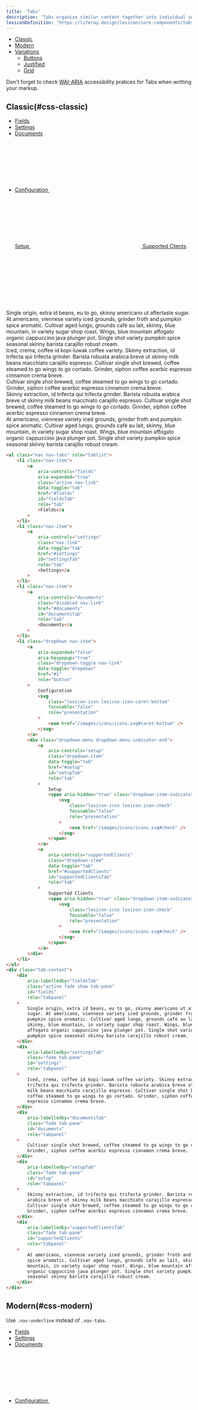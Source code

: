 ```yaml
---
title: 'Tabs'
description: 'Tabs organize similar content together into individual sections in the same page.'
lexiconDefinition: 'https://liferay.design/lexicon/core-components/tabs/'
---
```


<div class="nav-toc-absolute">
<div class="nav-toc">

-   [Classic](#css-classic)
-   [Modern](#css-modern)
-   [Variations](#css-variations)
    -   [Buttons](#css-buttons)
    -   [Justified](#css-justified)
    -   [Grid](#css-grid)

</div>
</div>

<div class="clay-site-alert alert alert-warning">
	Don't forget to check <a href="https://www.w3.org/TR/wai-aria-practices/#tabpanel">WAI-ARIA</a> accessibility pratices for Tabs when writting your markup.
</div>

## Classic(#css-classic)

<div class="sheet-example">
    <ul class="nav nav-tabs" role="tablist">
        <li class="nav-item">
            <a aria-controls="fields" aria-expanded="true" class="active nav-link" data-toggle="tab" href="#fields" id="fieldsTab" role="tab">Fields</a>
        </li>
        <li class="nav-item">
            <a aria-controls="settings" class="nav-link" data-toggle="tab" href="#settings" id="settingsTab" role="tab">Settings</a>
        </li>
        <li class="nav-item">
            <a aria-controls="documents" class="disabled nav-link" href="#documents" id="documentsTab" role="tab">Documents</a>
        </li>
        <li class="dropdown nav-item">
            <a aria-expanded="false" aria-haspopup="true" class="dropdown-toggle nav-link" data-toggle="dropdown" href="#1" role="button">
                Configuration
                <svg class="lexicon-icon lexicon-icon-caret-bottom" focusable="false" role="presentation">
                    <use href="/images/icons/icons.svg#caret-bottom" />
                </svg>
            </a>
            <div class="dropdown-menu dropdown-menu-indicator-end">
                <a aria-controls="setup" class="dropdown-item" data-toggle="tab" href="#setup" id="setupTab" role="tab">
                    Setup
                    <span aria-hidden="true" class="dropdown-item-indicator">
                        <svg class="lexicon-icon lexicon-icon-check" focusable="false" role="presentation">
                            <use href="/images/icons/icons.svg#check" />
                        </svg>
                    </span>
                </a>
                <a aria-controls="supportedClients" class="dropdown-item" data-toggle="tab" href="#supportedClients" id="supportedClientsTab" role="tab">
                    Supported Clients
                    <span aria-hidden="true" class="dropdown-item-indicator">
                        <svg class="lexicon-icon lexicon-icon-check" focusable="false" role="presentation">
                            <use href="/images/icons/icons.svg#check" />
                        </svg>
                    </span>
                </a>
            </div>
        </li>
    </ul>
    <div class="tab-content">
        <div aria-labelledby="fieldsTab" class="active fade show tab-pane" id="fields" role="tabpanel">
            Single origin, extra id beans, eu to go, skinny americano ut aftertaste sugar. At americano, viennese variety iced grounds, grinder froth and pumpkin spice aromatic. Cultivar aged lungo, grounds café au lait, skinny, blue mountain, in variety sugar shop roast. Wings, blue mountain affogato organic cappuccino java plunger pot. Single shot variety pumpkin spice seasonal skinny barista carajillo robust cream.
        </div>
        <div aria-labelledby="settingsTab" class="fade tab-pane" id="settings" role="tabpanel">
            Iced, crema, coffee id kopi-luwak coffee variety. Skinny extraction, id trifecta qui trifecta grinder. Barista robusta arabica breve ut skinny milk beans macchiato carajillo espresso. Cultivar single shot brewed, coffee steamed to go wings to go cortado. Grinder, siphon coffee acerbic espresso cinnamon crema breve.
        </div>
        <div aria-labelledby="documentsTab" class="fade tab-pane" id="documents" role="tabpanel">
            Cultivar single shot brewed, coffee steamed to go wings to go cortado. Grinder, siphon coffee acerbic espresso cinnamon crema breve.
        </div>
        <div aria-labelledby="setupTab" class="fade tab-pane" id="setup" role="tabpanel">
            Skinny extraction, id trifecta qui trifecta grinder. Barista robusta arabica breve ut skinny milk beans macchiato carajillo espresso. Cultivar single shot brewed, coffee steamed to go wings to go cortado. Grinder, siphon coffee acerbic espresso cinnamon crema breve.
        </div>
        <div aria-labelledby="supportedClientsTab" class="fade tab-pane" id="supportedClients" role="tabpanel">
            At americano, viennese variety iced grounds, grinder froth and pumpkin spice aromatic. Cultivar aged lungo, grounds café au lait, skinny, blue mountain, in variety sugar shop roast. Wings, blue mountain affogato organic cappuccino java plunger pot. Single shot variety pumpkin spice seasonal skinny barista carajillo robust cream.
        </div>
    </div>
</div>

```html
<ul class="nav nav-tabs" role="tablist">
	<li class="nav-item">
		<a
			aria-controls="fields"
			aria-expanded="true"
			class="active nav-link"
			data-toggle="tab"
			href="#fields"
			id="fieldsTab"
			role="tab"
			>Fields</a
		>
	</li>
	<li class="nav-item">
		<a
			aria-controls="settings"
			class="nav-link"
			data-toggle="tab"
			href="#settings"
			id="settingsTab"
			role="tab"
			>Settings</a
		>
	</li>
	<li class="nav-item">
		<a
			aria-controls="documents"
			class="disabled nav-link"
			href="#documents"
			id="documentsTab"
			role="tab"
			>Documents</a
		>
	</li>
	<li class="dropdown nav-item">
		<a
			aria-expanded="false"
			aria-haspopup="true"
			class="dropdown-toggle nav-link"
			data-toggle="dropdown"
			href="#1"
			role="button"
		>
			Configuration
			<svg
				class="lexicon-icon lexicon-icon-caret-bottom"
				focusable="false"
				role="presentation"
			>
				<use href="/images/icons/icons.svg#caret-bottom" />
			</svg>
		</a>
		<div class="dropdown-menu dropdown-menu-indicator-end">
			<a
				aria-controls="setup"
				class="dropdown-item"
				data-toggle="tab"
				href="#setup"
				id="setupTab"
				role="tab"
			>
				Setup
				<span aria-hidden="true" class="dropdown-item-indicator">
					<svg
						class="lexicon-icon lexicon-icon-check"
						focusable="false"
						role="presentation"
					>
						<use href="/images/icons/icons.svg#check" />
					</svg>
				</span>
			</a>
			<a
				aria-controls="supportedClients"
				class="dropdown-item"
				data-toggle="tab"
				href="#supportedClients"
				id="supportedClientsTab"
				role="tab"
			>
				Supported Clients
				<span aria-hidden="true" class="dropdown-item-indicator">
					<svg
						class="lexicon-icon lexicon-icon-check"
						focusable="false"
						role="presentation"
					>
						<use href="/images/icons/icons.svg#check" />
					</svg>
				</span>
			</a>
		</div>
	</li>
</ul>
<div class="tab-content">
	<div
		aria-labelledby="fieldsTab"
		class="active fade show tab-pane"
		id="fields"
		role="tabpanel"
	>
		Single origin, extra id beans, eu to go, skinny americano ut aftertaste
		sugar. At americano, viennese variety iced grounds, grinder froth and
		pumpkin spice aromatic. Cultivar aged lungo, grounds café au lait,
		skinny, blue mountain, in variety sugar shop roast. Wings, blue mountain
		affogato organic cappuccino java plunger pot. Single shot variety
		pumpkin spice seasonal skinny barista carajillo robust cream.
	</div>
	<div
		aria-labelledby="settingsTab"
		class="fade tab-pane"
		id="settings"
		role="tabpanel"
	>
		Iced, crema, coffee id kopi-luwak coffee variety. Skinny extraction, id
		trifecta qui trifecta grinder. Barista robusta arabica breve ut skinny
		milk beans macchiato carajillo espresso. Cultivar single shot brewed,
		coffee steamed to go wings to go cortado. Grinder, siphon coffee acerbic
		espresso cinnamon crema breve.
	</div>
	<div
		aria-labelledby="documentsTab"
		class="fade tab-pane"
		id="documents"
		role="tabpanel"
	>
		Cultivar single shot brewed, coffee steamed to go wings to go cortado.
		Grinder, siphon coffee acerbic espresso cinnamon crema breve.
	</div>
	<div
		aria-labelledby="setupTab"
		class="fade tab-pane"
		id="setup"
		role="tabpanel"
	>
		Skinny extraction, id trifecta qui trifecta grinder. Barista robusta
		arabica breve ut skinny milk beans macchiato carajillo espresso.
		Cultivar single shot brewed, coffee steamed to go wings to go cortado.
		Grinder, siphon coffee acerbic espresso cinnamon crema breve.
	</div>
	<div
		aria-labelledby="supportedClientsTab"
		class="fade tab-pane"
		id="supportedClients"
		role="tabpanel"
	>
		At americano, viennese variety iced grounds, grinder froth and pumpkin
		spice aromatic. Cultivar aged lungo, grounds café au lait, skinny, blue
		mountain, in variety sugar shop roast. Wings, blue mountain affogato
		organic cappuccino java plunger pot. Single shot variety pumpkin spice
		seasonal skinny barista carajillo robust cream.
	</div>
</div>
```

## Modern(#css-modern)

Use `.nav-underline` instead of `.nav-tabs`.

<div class="sheet-example">
    <ul class="nav nav-underline" role="tablist">
        <li class="nav-item">
            <a aria-controls="navUnderlineFields" aria-expanded="true" class="active nav-link" data-toggle="tab" href="#navUnderlineFields" id="navUnderlineFieldsTab" role="tab">Fields</a>
        </li>
        <li class="nav-item">
            <a aria-controls="navUnderlineSettings" class="nav-link" data-toggle="tab" href="#navUnderlineSettings" id="navUnderlineSettingsTab" role="tab">Settings</a>
        </li>
        <li class="nav-item">
            <a aria-controls="navUnderlineDocuments" class="disabled nav-link" href="#navUnderlineDocuments" id="navUnderlineDocumentsTab" role="tab">Documents</a>
        </li>
        <li class="dropdown nav-item">
            <a aria-expanded="false" aria-haspopup="true" class="dropdown-toggle nav-link" data-toggle="dropdown" href="#1" role="button">
                Configuration
                <svg class="lexicon-icon lexicon-icon-caret-bottom" focusable="false" role="presentation">
                    <use href="/images/icons/icons.svg#caret-bottom" />
                </svg>
            </a>
            <div class="dropdown-menu dropdown-menu-indicator-end">
                <a aria-controls="navUnderlineSetup" class="dropdown-item" data-toggle="tab" href="#navUnderlineSetup" id="navUnderlineSetupTab" role="tab">
                    Setup
                    <span aria-hidden="true" class="dropdown-item-indicator">
                        <svg class="lexicon-icon lexicon-icon-check" focusable="false" role="presentation">
                            <use href="/images/icons/icons.svg#check" />
                        </svg>
                    </span>
                </a>
                <a aria-controls="navUnderlineSupportedClients" class="dropdown-item" data-toggle="tab" href="#navUnderlineSupportedClients" id="navUnderlineSupportedClientsTab" role="tab">
                    Supported Clients
                    <span aria-hidden="true" class="dropdown-item-indicator">
                        <svg class="lexicon-icon lexicon-icon-check" focusable="false" role="presentation">
                            <use href="/images/icons/icons.svg#check" />
                        </svg>
                    </span>
                </a>
            </div>
        </li>
    </ul>
    <div class="tab-content">
        <div aria-labelledby="navUnderlineFieldsTab" class="active fade show tab-pane" id="navUnderlineFields" role="tabpanel">
            Single origin, extra id beans, eu to go, skinny americano ut aftertaste sugar. At americano, viennese variety iced grounds, grinder froth and pumpkin spice aromatic. Cultivar aged lungo, grounds café au lait, skinny, blue mountain, in variety sugar shop roast. Wings, blue mountain affogato organic cappuccino java plunger pot. Single shot variety pumpkin spice seasonal skinny barista carajillo robust cream.
        </div>
        <div aria-labelledby="navUnderlineSettingsTab" class="fade tab-pane" id="navUnderlineSettings" role="tabpanel">
            Iced, crema, coffee id kopi-luwak coffee variety. Skinny extraction, id trifecta qui trifecta grinder. Barista robusta arabica breve ut skinny milk beans macchiato carajillo espresso. Cultivar single shot brewed, coffee steamed to go wings to go cortado. Grinder, siphon coffee acerbic espresso cinnamon crema breve.
        </div>
        <div aria-labelledby="navUnderlineDocumentsTab" class="fade tab-pane" id="navUnderlineDocuments" role="tabpanel">
            Cultivar single shot brewed, coffee steamed to go wings to go cortado. Grinder, siphon coffee acerbic espresso cinnamon crema breve.
        </div>
        <div aria-labelledby="navUnderlineSetupTab" class="fade tab-pane" id="navUnderlineSetup" role="tabpanel">
            Skinny extraction, id trifecta qui trifecta grinder. Barista robusta arabica breve ut skinny milk beans macchiato carajillo espresso. Cultivar single shot brewed, coffee steamed to go wings to go cortado. Grinder, siphon coffee acerbic espresso cinnamon crema breve.
        </div>
        <div aria-labelledby="navUnderlineSupportedClientsTab" class="fade tab-pane" id="navUnderlineSupportedClients" role="tabpanel">
            At americano, viennese variety iced grounds, grinder froth and pumpkin spice aromatic. Cultivar aged lungo, grounds café au lait, skinny, blue mountain, in variety sugar shop roast. Wings, blue mountain affogato organic cappuccino java plunger pot. Single shot variety pumpkin spice seasonal skinny barista carajillo robust cream.
        </div>
    </div>
</div>

```html
<div class="sheet-example">
	<ul class="nav nav-underline" role="tablist">
		<li class="nav-item">
			<a
				aria-controls="navUnderlineFields"
				aria-expanded="true"
				class="active nav-link"
				data-toggle="tab"
				href="#navUnderlineFields"
				id="navUnderlineFieldsTab"
				role="tab"
				>Fields</a
			>
		</li>
		<li class="nav-item">
			<a
				aria-controls="navUnderlineSettings"
				class="nav-link"
				data-toggle="tab"
				href="#navUnderlineSettings"
				id="navUnderlineSettingsTab"
				role="tab"
				>Settings</a
			>
		</li>
		<li class="nav-item">
			<a
				aria-controls="navUnderlineDocuments"
				class="disabled nav-link"
				href="#navUnderlineDocuments"
				id="navUnderlineDocumentsTab"
				role="tab"
				>Documents</a
			>
		</li>
		<li class="dropdown nav-item">
			<a
				aria-expanded="false"
				aria-haspopup="true"
				class="dropdown-toggle nav-link"
				data-toggle="dropdown"
				href="#1"
				role="button"
			>
				Configuration
				<svg
					class="lexicon-icon lexicon-icon-caret-bottom"
					focusable="false"
					role="presentation"
				>
					<use href="/images/icons/icons.svg#caret-bottom" />
				</svg>
			</a>
			<div class="dropdown-menu dropdown-menu-indicator-end">
				<a
					aria-controls="navUnderlineSetup"
					class="dropdown-item"
					data-toggle="tab"
					href="#navUnderlineSetup"
					id="navUnderlineSetupTab"
					role="tab"
				>
					Setup
					<span aria-hidden="true" class="dropdown-item-indicator">
						<svg
							class="lexicon-icon lexicon-icon-check"
							focusable="false"
							role="presentation"
						>
							<use href="/images/icons/icons.svg#check" />
						</svg>
					</span>
				</a>
				<a
					aria-controls="navUnderlineSupportedClients"
					class="dropdown-item"
					data-toggle="tab"
					href="#navUnderlineSupportedClients"
					id="navUnderlineSupportedClientsTab"
					role="tab"
				>
					Supported Clients
					<span aria-hidden="true" class="dropdown-item-indicator">
						<svg
							class="lexicon-icon lexicon-icon-check"
							focusable="false"
							role="presentation"
						>
							<use href="/images/icons/icons.svg#check" />
						</svg>
					</span>
				</a>
			</div>
		</li>
	</ul>
	<div class="tab-content">
		<div
			aria-labelledby="navUnderlineFieldsTab"
			class="active fade show tab-pane"
			id="navUnderlineFields"
			role="tabpanel"
		>
			Single origin, extra id beans, eu to go, skinny americano ut
			aftertaste sugar. At americano, viennese variety iced grounds,
			grinder froth and pumpkin spice aromatic. Cultivar aged lungo,
			grounds café au lait, skinny, blue mountain, in variety sugar shop
			roast. Wings, blue mountain affogato organic cappuccino java plunger
			pot. Single shot variety pumpkin spice seasonal skinny barista
			carajillo robust cream.
		</div>
		<div
			aria-labelledby="navUnderlineSettingsTab"
			class="fade tab-pane"
			id="navUnderlineSettings"
			role="tabpanel"
		>
			Iced, crema, coffee id kopi-luwak coffee variety. Skinny extraction,
			id trifecta qui trifecta grinder. Barista robusta arabica breve ut
			skinny milk beans macchiato carajillo espresso. Cultivar single shot
			brewed, coffee steamed to go wings to go cortado. Grinder, siphon
			coffee acerbic espresso cinnamon crema breve.
		</div>
		<div
			aria-labelledby="navUnderlineDocumentsTab"
			class="fade tab-pane"
			id="navUnderlineDocuments"
			role="tabpanel"
		>
			Cultivar single shot brewed, coffee steamed to go wings to go
			cortado. Grinder, siphon coffee acerbic espresso cinnamon crema
			breve.
		</div>
		<div
			aria-labelledby="navUnderlineSetupTab"
			class="fade tab-pane"
			id="navUnderlineSetup"
			role="tabpanel"
		>
			Skinny extraction, id trifecta qui trifecta grinder. Barista robusta
			arabica breve ut skinny milk beans macchiato carajillo espresso.
			Cultivar single shot brewed, coffee steamed to go wings to go
			cortado. Grinder, siphon coffee acerbic espresso cinnamon crema
			breve.
		</div>
		<div
			aria-labelledby="navUnderlineSupportedClientsTab"
			class="fade tab-pane"
			id="navUnderlineSupportedClients"
			role="tabpanel"
		>
			At americano, viennese variety iced grounds, grinder froth and
			pumpkin spice aromatic. Cultivar aged lungo, grounds café au lait,
			skinny, blue mountain, in variety sugar shop roast. Wings, blue
			mountain affogato organic cappuccino java plunger pot. Single shot
			variety pumpkin spice seasonal skinny barista carajillo robust
			cream.
		</div>
	</div>
</div>
```

## Variations(#css-variations)

### Buttons(#css-buttons)

You can use buttons for tab items.

<div class="sheet-example">
    <ul class="nav nav-tabs" role="tablist">
        <li class="nav-item">
            <button aria-controls="buttonFields" aria-expanded="true" class="active btn btn-unstyled nav-link" data-target="#buttonFields" data-toggle="tab" id="buttonFieldsTab" role="tab" type="button">Fields</button>
        </li>
        <li class="nav-item">
            <button aria-controls="buttonSettings" class="btn btn-unstyled nav-link" data-target="#buttonSettings" data-toggle="tab" id="buttonSettingsTab" role="tab" type="button">Settings</button>
        </li>
        <li class="nav-item">
            <button aria-controls="buttonDocuments" class="disabled btn btn-unstyled nav-link" data-target="#buttonDocuments" id="buttonDocumentsTab" role="tab" tabindex="-1" type="button">Documents</button>
        </li>
        <li class="dropdown nav-item">
            <button aria-expanded="false" aria-haspopup="true" class="dropdown-toggle btn btn-unstyled nav-link" data-toggle="dropdown" type="button">
                Configuration
                <svg class="lexicon-icon lexicon-icon-caret-button" focusable="false" role="presentation">
                    <use href="/images/icons/icons.svg#caret-button"></use>
                </svg>
            </button>
            <ul class="dropdown-menu dropdown-menu-indicator-end">
                <li>
                    <button aria-controls="buttonSetup" class="dropdown-item" data-target="#buttonSetup" data-toggle="tab" id="buttonSetupTab" role="tab" type="button">
                        Setup
                        <span aria-hidden="true" class="dropdown-item-indicator-end">
                            <svg class="lexicon-icon lexicon-icon-check" focusable="false" role="presentation">
                                <use href="/images/icons/icons.svg#check"></use>
                            </svg>
                        </span>
                    </button>
                </li>
                <li>
                    <button aria-controls="buttonSupportedClients" class="dropdown-item" data-target="#buttonSupportedClients" data-toggle="tab" id="supportedClientsTab" role="tab">
                        Supported Clients
                        <span aria-hidden="true" class="dropdown-item-indicator-end">
                            <svg class="lexicon-icon lexicon-icon-check" focusable="false" role="presentation">
                                <use href="/images/icons/icons.svg#check"></use>
                            </svg>
                        </span>
                    </button>
                </li>
            </ul>
        </li>
    </ul>
    <div class="tab-content">
        <div aria-labelledby="buttonFieldsTab" class="active fade show tab-pane" id="buttonFields" role="tabpanel">
            Single origin, extra id beans, eu to go, skinny americano ut aftertaste sugar. At americano, viennese variety iced grounds, grinder froth and pumpkin spice aromatic. Cultivar aged lungo, grounds café au lait, skinny, blue mountain, in variety sugar shop roast. Wings, blue mountain affogato organic cappuccino java plunger pot. Single shot variety pumpkin spice seasonal skinny barista carajillo robust cream.
        </div>
        <div aria-labelledby="buttonSettingsTab" class="fade tab-pane" id="buttonSettings" role="tabpanel">
            Iced, crema, coffee id kopi-luwak coffee variety. Skinny extraction, id trifecta qui trifecta grinder. Barista robusta arabica breve ut skinny milk beans macchiato carajillo espresso. Cultivar single shot brewed, coffee steamed to go wings to go cortado. Grinder, siphon coffee acerbic espresso cinnamon crema breve.
        </div>
        <div aria-labelledby="buttonDocumentsTab" class="fade tab-pane" id="buttonDocuments" role="tabpanel">
            Cultivar single shot brewed, coffee steamed to go wings to go cortado. Grinder, siphon coffee acerbic espresso cinnamon crema breve.
        </div>
        <div aria-labelledby="buttonSetupTab" class="fade tab-pane" id="buttonSetup" role="tabpanel">
            Skinny extraction, id trifecta qui trifecta grinder. Barista robusta arabica breve ut skinny milk beans macchiato carajillo espresso. Cultivar single shot brewed, coffee steamed to go wings to go cortado. Grinder, siphon coffee acerbic espresso cinnamon crema breve.
        </div>
        <div aria-labelledby="buttonSupportedClientsTab" class="fade tab-pane" id="buttonSupportedClients" role="tabpanel">
            At americano, viennese variety iced grounds, grinder froth and pumpkin spice aromatic. Cultivar aged lungo, grounds café au lait, skinny, blue mountain, in variety sugar shop roast. Wings, blue mountain affogato organic cappuccino java plunger pot. Single shot variety pumpkin spice seasonal skinny barista carajillo robust cream.
        </div>
    </div>
</div>

```html
<ul class="nav nav-tabs" role="tablist">
	<li class="nav-item">
		<button
			aria-controls="buttonFields"
			aria-expanded="true"
			class="active btn btn-unstyled nav-link"
			data-target="#buttonFields"
			data-toggle="tab"
			id="buttonFieldsTab"
			role="tab"
			type="button"
		>
			Fields
		</button>
	</li>
	<li class="nav-item">
		<button
			aria-controls="buttonSettings"
			class="btn btn-unstyled nav-link"
			data-target="#buttonSettings"
			data-toggle="tab"
			id="buttonSettingsTab"
			role="tab"
			type="button"
		>
			Settings
		</button>
	</li>
	<li class="nav-item">
		<button
			aria-controls="buttonDocuments"
			class="disabled btn btn-unstyled nav-link"
			data-target="#buttonDocuments"
			id="buttonDocumentsTab"
			role="tab"
			tabindex="-1"
			type="button"
		>
			Documents
		</button>
	</li>
	<li class="dropdown nav-item">
		<button
			aria-expanded="false"
			aria-haspopup="true"
			class="dropdown-toggle btn btn-unstyled nav-link"
			data-toggle="dropdown"
			type="button"
		>
			Configuration
			<svg
				class="lexicon-icon lexicon-icon-caret-button"
				focusable="false"
				role="presentation"
			>
				<use href="/images/icons/icons.svg#caret-button"></use>
			</svg>
		</button>
		<ul class="dropdown-menu dropdown-menu-indicator-end">
			<li>
				<button
					aria-controls="buttonSetup"
					class="dropdown-item"
					data-target="#buttonSetup"
					data-toggle="tab"
					id="buttonSetupTab"
					role="tab"
					type="button"
				>
					Setup
					<span
						aria-hidden="true"
						class="dropdown-item-indicator-end"
					>
						<svg
							class="lexicon-icon lexicon-icon-check"
							focusable="false"
							role="presentation"
						>
							<use href="/images/icons/icons.svg#check"></use>
						</svg>
					</span>
				</button>
			</li>
			<li>
				<button
					aria-controls="buttonSupportedClients"
					class="dropdown-item"
					data-target="#buttonSupportedClients"
					data-toggle="tab"
					id="supportedClientsTab"
					role="tab"
				>
					Supported Clients
					<span
						aria-hidden="true"
						class="dropdown-item-indicator-end"
					>
						<svg
							class="lexicon-icon lexicon-icon-check"
							focusable="false"
							role="presentation"
						>
							<use href="/images/icons/icons.svg#check"></use>
						</svg>
					</span>
				</button>
			</li>
		</ul>
	</li>
</ul>
<div class="tab-content">
	<div
		aria-labelledby="buttonFieldsTab"
		class="active fade show tab-pane"
		id="buttonFields"
		role="tabpanel"
	>
		Single origin, extra id beans, eu to go, skinny americano ut aftertaste
		sugar. At americano, viennese variety iced grounds, grinder froth and
		pumpkin spice aromatic. Cultivar aged lungo, grounds café au lait,
		skinny, blue mountain, in variety sugar shop roast. Wings, blue mountain
		affogato organic cappuccino java plunger pot. Single shot variety
		pumpkin spice seasonal skinny barista carajillo robust cream.
	</div>
	<div
		aria-labelledby="buttonSettingsTab"
		class="fade tab-pane"
		id="buttonSettings"
		role="tabpanel"
	>
		Iced, crema, coffee id kopi-luwak coffee variety. Skinny extraction, id
		trifecta qui trifecta grinder. Barista robusta arabica breve ut skinny
		milk beans macchiato carajillo espresso. Cultivar single shot brewed,
		coffee steamed to go wings to go cortado. Grinder, siphon coffee acerbic
		espresso cinnamon crema breve.
	</div>
	<div
		aria-labelledby="buttonDocumentsTab"
		class="fade tab-pane"
		id="buttonDocuments"
		role="tabpanel"
	>
		Cultivar single shot brewed, coffee steamed to go wings to go cortado.
		Grinder, siphon coffee acerbic espresso cinnamon crema breve.
	</div>
	<div
		aria-labelledby="buttonSetupTab"
		class="fade tab-pane"
		id="buttonSetup"
		role="tabpanel"
	>
		Skinny extraction, id trifecta qui trifecta grinder. Barista robusta
		arabica breve ut skinny milk beans macchiato carajillo espresso.
		Cultivar single shot brewed, coffee steamed to go wings to go cortado.
		Grinder, siphon coffee acerbic espresso cinnamon crema breve.
	</div>
	<div
		aria-labelledby="buttonSupportedClientsTab"
		class="fade tab-pane"
		id="buttonSupportedClients"
		role="tabpanel"
	>
		At americano, viennese variety iced grounds, grinder froth and pumpkin
		spice aromatic. Cultivar aged lungo, grounds café au lait, skinny, blue
		mountain, in variety sugar shop roast. Wings, blue mountain affogato
		organic cappuccino java plunger pot. Single shot variety pumpkin spice
		seasonal skinny barista carajillo robust cream.
	</div>
</div>
```

### Justified(#css-justified)

You can justify the nav items according the tab content just adding `.nav-justified` class on the `.ul` element.

<div class="sheet-example">
    <ul class="nav nav-justified nav-tabs" role="tablist">
        <li class="nav-item">
            <a aria-controls="navJustifiedFields" aria-expanded="true" class="active nav-link" data-toggle="tab" href="#navJustifiedFields" id="navJustifiedFieldsTab" role="tab">Fields</a>
        </li>
        <li class="nav-item">
            <a aria-controls="navJustifiedSettings" class="nav-link" data-toggle="tab" href="#navJustifiedSettings" id="navJustifiedSettingsTab" role="tab">Settings</a>
        </li>
        <li class="nav-item">
            <a aria-controls="navJustifiedDocuments" class="disabled nav-link" href="#navJustifiedDocuments" id="navJustifiedDocumentsTab" role="tab" tabindex="-1">Documents</a>
        </li>
        <li class="dropdown nav-item">
            <a aria-expanded="false" aria-haspopup="true" class="dropdown-toggle nav-link" data-toggle="dropdown" href="#1" role="button">
                Configuration
                <svg class="lexicon-icon lexicon-icon-caret-button" focusable="false" role="presentation">
                    <use href="/images/icons/icons.svg#caret-button"></use>
                </svg>
            </a>
            <ul class="dropdown-menu dropdown-menu-indicator-end">
                <li>
                    <a aria-controls="navJustifiedSetup" class="dropdown-item" data-toggle="tab" href="#navJustifiedSetup" id="navJustifiedSetupTab" role="tab">
                        Setup
                        <span aria-hidden="true" class="dropdown-item-indicator-end">
                            <svg class="lexicon-icon lexicon-icon-check" focusable="false" role="presentation">
                                <use href="/images/icons/icons.svg#check"></use>
                            </svg>
                        </span>
                    </a>
                </li>
                <li>
                    <a aria-controls="navJustifiedSupportedClients" class="dropdown-item" data-toggle="tab" href="#navJustifiedSupportedClients" id="navJustifiedSupportedClientsTab" role="tab">
                        Supported Clients
                        <span aria-hidden="true" class="dropdown-item-indicator-end">
                            <svg class="lexicon-icon lexicon-icon-check" focusable="false" role="presentation">
                                <use href="/images/icons/icons.svg#check"></use>
                            </svg>
                        </span>
                    </a>
                </li>
            </ul>
        </li>
    </ul>
    <div class="tab-content">
        <div aria-labelledby="navJustifiedFieldsTab" class="active fade show tab-pane" id="navJustifiedFields" role="tabpanel">
            Single origin, extra id beans, eu to go, skinny americano ut aftertaste sugar. At americano, viennese variety iced grounds, grinder froth and pumpkin spice aromatic. Cultivar aged lungo, grounds café au lait, skinny, blue mountain, in variety sugar shop roast. Wings, blue mountain affogato organic cappuccino java plunger pot. Single shot variety pumpkin spice seasonal skinny barista carajillo robust cream.
        </div>
        <div aria-labelledby="navJustifiedSettingsTab" class="fade tab-pane" id="navJustifiedSettings" role="tabpanel">
            Iced, crema, coffee id kopi-luwak coffee variety. Skinny extraction, id trifecta qui trifecta grinder. Barista robusta arabica breve ut skinny milk beans macchiato carajillo espresso. Cultivar single shot brewed, coffee steamed to go wings to go cortado. Grinder, siphon coffee acerbic espresso cinnamon crema breve.
        </div>
        <div aria-labelledby="navJustifiedDocumentsTab" class="fade tab-pane" id="navJustifiedDocuments" role="tabpanel">
            Cultivar single shot brewed, coffee steamed to go wings to go cortado. Grinder, siphon coffee acerbic espresso cinnamon crema breve.
        </div>
        <div aria-labelledby="navJustifiedSetupTab" class="fade tab-pane" id="navJustifiedSetup" role="tabpanel">
            Skinny extraction, id trifecta qui trifecta grinder. Barista robusta arabica breve ut skinny milk beans macchiato carajillo espresso. Cultivar single shot brewed, coffee steamed to go wings to go cortado. Grinder, siphon coffee acerbic espresso cinnamon crema breve.
        </div>
        <div aria-labelledby="navJustifiedSupportedClientsTab" class="fade tab-pane" id="navJustifiedSupportedClients" role="tabpanel">
            At americano, viennese variety iced grounds, grinder froth and pumpkin spice aromatic. Cultivar aged lungo, grounds café au lait, skinny, blue mountain, in variety sugar shop roast. Wings, blue mountain affogato organic cappuccino java plunger pot. Single shot variety pumpkin spice seasonal skinny barista carajillo robust cream.
        </div>
    </div>
</div>

```html
<ul class="nav nav-justified nav-tabs" role="tablist">
	<li class="nav-item">
		<a
			aria-controls="navJustifiedFields"
			aria-expanded="true"
			class="active nav-link"
			data-toggle="tab"
			href="#navJustifiedFields"
			id="navJustifiedFieldsTab"
			role="tab"
			>Fields</a
		>
	</li>
	<li class="nav-item">
		<a
			aria-controls="navJustifiedSettings"
			class="nav-link"
			data-toggle="tab"
			href="#navJustifiedSettings"
			id="navJustifiedSettingsTab"
			role="tab"
			>Settings</a
		>
	</li>
	<li class="nav-item">
		<a
			aria-controls="navJustifiedDocuments"
			class="disabled nav-link"
			href="#navJustifiedDocuments"
			id="navJustifiedDocumentsTab"
			role="tab"
			tabindex="-1"
			>Documents</a
		>
	</li>
	<li class="dropdown nav-item">
		<a
			aria-expanded="false"
			aria-haspopup="true"
			class="dropdown-toggle nav-link"
			data-toggle="dropdown"
			href="#1"
			role="button"
		>
			Configuration
			<svg
				class="lexicon-icon lexicon-icon-caret-button"
				focusable="false"
				role="presentation"
			>
				<use href="/images/icons/icons.svg#caret-button"></use>
			</svg>
		</a>
		<ul class="dropdown-menu dropdown-menu-indicator-end">
			<li>
				<a
					aria-controls="navJustifiedSetup"
					class="dropdown-item"
					data-toggle="tab"
					href="#navJustifiedSetup"
					id="navJustifiedSetupTab"
					role="tab"
				>
					Setup
					<span
						aria-hidden="true"
						class="dropdown-item-indicator-end"
					>
						<svg
							class="lexicon-icon lexicon-icon-check"
							focusable="false"
							role="presentation"
						>
							<use href="/images/icons/icons.svg#check"></use>
						</svg>
					</span>
				</a>
			</li>
			<li>
				<a
					aria-controls="navJustifiedSupportedClients"
					class="dropdown-item"
					data-toggle="tab"
					href="#navJustifiedSupportedClients"
					id="navJustifiedSupportedClientsTab"
					role="tab"
				>
					Supported Clients
					<span
						aria-hidden="true"
						class="dropdown-item-indicator-end"
					>
						<svg
							class="lexicon-icon lexicon-icon-check"
							focusable="false"
							role="presentation"
						>
							<use href="/images/icons/icons.svg#check"></use>
						</svg>
					</span>
				</a>
			</li>
		</ul>
	</li>
</ul>
<div class="tab-content">
	<div
		aria-labelledby="navJustifiedFieldsTab"
		class="active fade show tab-pane"
		id="navJustifiedFields"
		role="tabpanel"
	>
		Single origin, extra id beans, eu to go, skinny americano ut aftertaste
		sugar. At americano, viennese variety iced grounds, grinder froth and
		pumpkin spice aromatic. Cultivar aged lungo, grounds café au lait,
		skinny, blue mountain, in variety sugar shop roast. Wings, blue mountain
		affogato organic cappuccino java plunger pot. Single shot variety
		pumpkin spice seasonal skinny barista carajillo robust cream.
	</div>
	<div
		aria-labelledby="navJustifiedSettingsTab"
		class="fade tab-pane"
		id="navJustifiedSettings"
		role="tabpanel"
	>
		Iced, crema, coffee id kopi-luwak coffee variety. Skinny extraction, id
		trifecta qui trifecta grinder. Barista robusta arabica breve ut skinny
		milk beans macchiato carajillo espresso. Cultivar single shot brewed,
		coffee steamed to go wings to go cortado. Grinder, siphon coffee acerbic
		espresso cinnamon crema breve.
	</div>
	<div
		aria-labelledby="navJustifiedDocumentsTab"
		class="fade tab-pane"
		id="navJustifiedDocuments"
		role="tabpanel"
	>
		Cultivar single shot brewed, coffee steamed to go wings to go cortado.
		Grinder, siphon coffee acerbic espresso cinnamon crema breve.
	</div>
	<div
		aria-labelledby="navJustifiedSetupTab"
		class="fade tab-pane"
		id="navJustifiedSetup"
		role="tabpanel"
	>
		Skinny extraction, id trifecta qui trifecta grinder. Barista robusta
		arabica breve ut skinny milk beans macchiato carajillo espresso.
		Cultivar single shot brewed, coffee steamed to go wings to go cortado.
		Grinder, siphon coffee acerbic espresso cinnamon crema breve.
	</div>
	<div
		aria-labelledby="navJustifiedSupportedClientsTab"
		class="fade tab-pane"
		id="navJustifiedSupportedClients"
		role="tabpanel"
	>
		At americano, viennese variety iced grounds, grinder froth and pumpkin
		spice aromatic. Cultivar aged lungo, grounds café au lait, skinny, blue
		mountain, in variety sugar shop roast. Wings, blue mountain affogato
		organic cappuccino java plunger pot. Single shot variety pumpkin spice
		seasonal skinny barista carajillo robust cream.
	</div>
</div>
```

### Grid(#css-grid)

Use bootstrap's grid inside list items in `nav-tabs`.

<div class="sheet-example">
    <ul class="nav nav-tabs" role="tablist">
        <li class="col-6 col-sm-3 nav-item">
            <a aria-controls="navTabsGridFields" aria-expanded="true" class="active nav-link" data-toggle="tab" href="#navTabsGridFields" id="navTabsGridFieldsTab" role="tab">Fields</a>
        </li>
        <li class="col-6 col-sm-3 nav-item">
            <a aria-controls="navTabsGridSettings" class="nav-link" data-toggle="tab" href="#navTabsGridSettings" id="navTabsGridSettingsTab" role="tab">Settings</a>
        </li>
        <li class="col-6 col-sm-3 nav-item">
            <a aria-controls="navTabsGridDocuments" class="disabled nav-link" href="#navTabsGridDocuments" id="navTabsGridDocumentsTab" role="tab" tabindex="-1">Documents</a>
        </li>
        <li class="col-6 col-sm-3 dropdown nav-item">
            <a aria-expanded="false" aria-haspopup="true" class="dropdown-toggle nav-link" data-toggle="dropdown" href="#1" role="button">
                Configuration
                <svg class="lexicon-icon lexicon-icon-caret-bottom" focusable="false" role="presentation">
                    <use href="/images/icons/icons.svg#caret-bottom" />
                </svg>
            </a>
            <ul class="dropdown-menu dropdown-menu-indicator-end">
                <li>
                    <a aria-controls="navTabsGridSetup" class="dropdown-item" data-toggle="tab" href="#navTabsGridSetup" id="navTabsGridSetupTab" role="tab">
                        Setup
                        <span aria-hidden="true" class="dropdown-item-indicator-end">
                            <svg class="lexicon-icon lexicon-icon-check" focusable="false" role="presentation">
                                <use href="/images/icons/icons.svg#check" />
                            </svg>
                        </span>
                    </a>
                </li>
                <li>
                    <a aria-controls="navTabsGridSupportedClients" class="dropdown-item" data-toggle="tab" href="#navTabsGridSupportedClients" id="navTabsGridSupportedClientsTab" role="tab">
                        Supported Clients
                        <span aria-hidden="true" class="dropdown-item-indicator-end">
                            <svg class="lexicon-icon lexicon-icon-check" focusable="false" role="presentation">
                                <use href="/images/icons/icons.svg#check" />
                            </svg>
                        </span>
                    </a>
                </li>
            </ul>
        </li>
    </ul>
    <div class="tab-content">
        <div aria-labelledby="navTabsGridFieldsTab" class="active fade show tab-pane" id="navTabsGridFields" role="tabpanel">
            Single origin, extra id beans, eu to go, skinny americano ut aftertaste sugar. At americano, viennese variety iced grounds, grinder froth and pumpkin spice aromatic. Cultivar aged lungo, grounds café au lait, skinny, blue mountain, in variety sugar shop roast. Wings, blue mountain affogato organic cappuccino java plunger pot. Single shot variety pumpkin spice seasonal skinny barista carajillo robust cream.
        </div>
        <div aria-labelledby="navTabsGridSettingsTab" class="fade tab-pane" id="navTabsGridSettings" role="tabpanel">
            Iced, crema, coffee id kopi-luwak coffee variety. Skinny extraction, id trifecta qui trifecta grinder. Barista robusta arabica breve ut skinny milk beans macchiato carajillo espresso. Cultivar single shot brewed, coffee steamed to go wings to go cortado. Grinder, siphon coffee acerbic espresso cinnamon crema breve.
        </div>
        <div aria-labelledby="navTabsGridDocumentsTab" class="fade tab-pane" id="navTabsGridDocuments" role="tabpanel">
            Cultivar single shot brewed, coffee steamed to go wings to go cortado. Grinder, siphon coffee acerbic espresso cinnamon crema breve.
        </div>
        <div aria-labelledby="navTabsGridSetupTab" class="fade tab-pane" id="navTabsGridSetup" role="tabpanel">
            Skinny extraction, id trifecta qui trifecta grinder. Barista robusta arabica breve ut skinny milk beans macchiato carajillo espresso. Cultivar single shot brewed, coffee steamed to go wings to go cortado. Grinder, siphon coffee acerbic espresso cinnamon crema breve.
        </div>
        <div aria-labelledby="navTabsGridSupportedClientsTab" class="fade tab-pane" id="navTabsGridSupportedClients" role="tabpanel">
            At americano, viennese variety iced grounds, grinder froth and pumpkin spice aromatic. Cultivar aged lungo, grounds café au lait, skinny, blue mountain, in variety sugar shop roast. Wings, blue mountain affogato organic cappuccino java plunger pot. Single shot variety pumpkin spice seasonal skinny barista carajillo robust cream.
        </div>
    </div>
</div>

```html
<ul class="nav nav-tabs" role="tablist">
	<li class="col-6 col-sm-3 nav-item">
		<a
			aria-controls="navTabsGridFields"
			aria-expanded="true"
			class="active nav-link"
			data-toggle="tab"
			href="#navTabsGridFields"
			id="navTabsGridFieldsTab"
			role="tab"
			>Fields</a
		>
	</li>
	<li class="col-6 col-sm-3 nav-item">
		<a
			aria-controls="navTabsGridSettings"
			class="nav-link"
			data-toggle="tab"
			href="#navTabsGridSettings"
			id="navTabsGridSettingsTab"
			role="tab"
			>Settings</a
		>
	</li>
	<li class="col-6 col-sm-3 nav-item">
		<a
			aria-controls="navTabsGridDocuments"
			class="disabled nav-link"
			href="#navTabsGridDocuments"
			id="navTabsGridDocumentsTab"
			role="tab"
			tabindex="-1"
			>Documents</a
		>
	</li>
	<li class="col-6 col-sm-3 dropdown nav-item">
		<a
			aria-expanded="false"
			aria-haspopup="true"
			class="dropdown-toggle nav-link"
			data-toggle="dropdown"
			href="#1"
			role="button"
		>
			Configuration
			<svg
				class="lexicon-icon lexicon-icon-caret-bottom"
				focusable="false"
				role="presentation"
			>
				<use href="/images/icons/icons.svg#caret-bottom" />
			</svg>
		</a>
		<ul class="dropdown-menu dropdown-menu-indicator-end">
			<li>
				<a
					aria-controls="navTabsGridSetup"
					class="dropdown-item"
					data-toggle="tab"
					href="#navTabsGridSetup"
					id="navTabsGridSetupTab"
					role="tab"
				>
					Setup
					<span
						aria-hidden="true"
						class="dropdown-item-indicator-end"
					>
						<svg
							class="lexicon-icon lexicon-icon-check"
							focusable="false"
							role="presentation"
						>
							<use href="/images/icons/icons.svg#check" />
						</svg>
					</span>
				</a>
			</li>
			<li>
				<a
					aria-controls="navTabsGridSupportedClients"
					class="dropdown-item"
					data-toggle="tab"
					href="#navTabsGridSupportedClients"
					id="navTabsGridSupportedClientsTab"
					role="tab"
				>
					Supported Clients
					<span
						aria-hidden="true"
						class="dropdown-item-indicator-end"
					>
						<svg
							class="lexicon-icon lexicon-icon-check"
							focusable="false"
							role="presentation"
						>
							<use href="/images/icons/icons.svg#check" />
						</svg>
					</span>
				</a>
			</li>
		</ul>
	</li>
</ul>
<div class="tab-content">
	<div
		aria-labelledby="navTabsGridFieldsTab"
		class="active fade show tab-pane"
		id="navTabsGridFields"
		role="tabpanel"
	>
		Single origin, extra id beans, eu to go, skinny americano ut aftertaste
		sugar. At americano, viennese variety iced grounds, grinder froth and
		pumpkin spice aromatic. Cultivar aged lungo, grounds café au lait,
		skinny, blue mountain, in variety sugar shop roast. Wings, blue mountain
		affogato organic cappuccino java plunger pot. Single shot variety
		pumpkin spice seasonal skinny barista carajillo robust cream.
	</div>
	<div
		aria-labelledby="navTabsGridSettingsTab"
		class="fade tab-pane"
		id="navTabsGridSettings"
		role="tabpanel"
	>
		Iced, crema, coffee id kopi-luwak coffee variety. Skinny extraction, id
		trifecta qui trifecta grinder. Barista robusta arabica breve ut skinny
		milk beans macchiato carajillo espresso. Cultivar single shot brewed,
		coffee steamed to go wings to go cortado. Grinder, siphon coffee acerbic
		espresso cinnamon crema breve.
	</div>
	<div
		aria-labelledby="navTabsGridDocumentsTab"
		class="fade tab-pane"
		id="navTabsGridDocuments"
		role="tabpanel"
	>
		Cultivar single shot brewed, coffee steamed to go wings to go cortado.
		Grinder, siphon coffee acerbic espresso cinnamon crema breve.
	</div>
	<div
		aria-labelledby="navTabsGridSetupTab"
		class="fade tab-pane"
		id="navTabsGridSetup"
		role="tabpanel"
	>
		Skinny extraction, id trifecta qui trifecta grinder. Barista robusta
		arabica breve ut skinny milk beans macchiato carajillo espresso.
		Cultivar single shot brewed, coffee steamed to go wings to go cortado.
		Grinder, siphon coffee acerbic espresso cinnamon crema breve.
	</div>
	<div
		aria-labelledby="navTabsGridSupportedClientsTab"
		class="fade tab-pane"
		id="navTabsGridSupportedClients"
		role="tabpanel"
	>
		At americano, viennese variety iced grounds, grinder froth and pumpkin
		spice aromatic. Cultivar aged lungo, grounds café au lait, skinny, blue
		mountain, in variety sugar shop roast. Wings, blue mountain affogato
		organic cappuccino java plunger pot. Single shot variety pumpkin spice
		seasonal skinny barista carajillo robust cream.
	</div>
</div>
```
